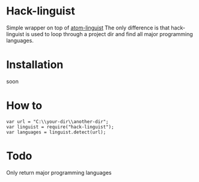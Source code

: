 # Hack-linguist

Simple wrapper on top of [atom-linguist]("https://github.com/lee-dohm/atom-linguist")
The only difference is that hack-linguist is used to loop through a project dir and find all major programming languages.

# Installation
soon

# How to

```
var url = "C:\\your-dir\\another-dir";
var linguist = require("hack-linguist");
var languages = linguist.detect(url);
```

# Todo

Only return major programming languages